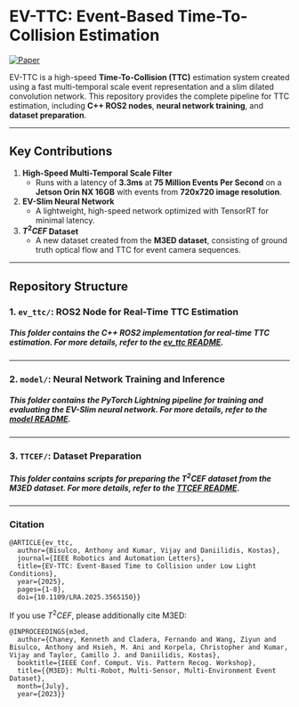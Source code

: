 # **EV-TTC: Event-Based Time-To-Collision Estimation**
[![Paper](https://img.shields.io/badge/paper-EV_TTC-blueviolet.svg)](https://ieeexplore.ieee.org/document/10979412)

EV-TTC is a high-speed **Time-To-Collision (TTC)** estimation system created using a fast multi-temporal scale event representation and a slim dilated convolution network. This repository provides the complete pipeline for TTC estimation, including **C++ ROS2 nodes**, **neural network training**, and **dataset preparation**.

---

## **Key Contributions**
1. **High-Speed Multi-Temporal Scale Filter**  
   - Runs with a latency of **3.3ms** at **75 Million Events Per Second** on a **Jetson Orin NX 16GB** with events from **720x720 image resolution**.
2. **EV-Slim Neural Network**  
   - A lightweight, high-speed network optimized with TensorRT for minimal latency.
3. **$T^2CEF$ Dataset**  
   - A new dataset created from the **M3ED dataset**, consisting of ground truth optical flow and TTC for event camera sequences.

---

## **Repository Structure**

### **1. `ev_ttc/`: ROS2 Node for Real-Time TTC Estimation**
##### This folder contains the **C++ ROS2 implementation** for real-time TTC estimation. For more details, refer to the [ev_ttc README](ev_ttc/README.md).
---

### **2. `model/`: Neural Network Training and Inference**
##### This folder contains the **PyTorch Lightning pipeline** for training and evaluating the EV-Slim neural network. For more details, refer to the [model README](model/README.md).
---
### **3. `TTCEF/`: Dataset Preparation**
##### This folder contains scripts for preparing the $T^2CEF$ dataset from the M3ED dataset. For more details, refer to the [TTCEF README](TTCEF/README.md).
---

### Citation
```
@ARTICLE{ev_ttc,
  author={Bisulco, Anthony and Kumar, Vijay and Daniilidis, Kostas},
  journal={IEEE Robotics and Automation Letters}, 
  title={EV-TTC: Event-Based Time to Collision under Low Light Conditions}, 
  year={2025},
  pages={1-8},
  doi={10.1109/LRA.2025.3565150}}
```
If you use $T^2CEF$, please additionally cite M3ED:
```
@INPROCEEDINGS{m3ed,
  author={Chaney, Kenneth and Cladera, Fernando and Wang, Ziyun and Bisulco, Anthony and Hsieh, M. Ani and Korpela, Christopher and Kumar, Vijay and Taylor, Camillo J. and Daniilidis, Kostas},
  booktitle={IEEE Conf. Comput. Vis. Pattern Recog. Workshop}, 
  title={{M3ED}: Multi-Robot, Multi-Sensor, Multi-Environment Event Dataset}, 
  month={July},
  year={2023}}

```